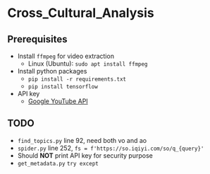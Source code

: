 # Cross_Cultural_Analysis

## Prerequisites
* Install `ffmpeg` for video extraction
    * Linux (Ubuntu): `sudo apt install ffmpeg`
* Install python packages
    * `pip install -r requirements.txt`
    * `pip install tensorflow`
* API key
    * [Google YouTube API](https://developers.google.com/youtube/v3)

## TODO
* `find_topics.py` line 92, need both vo and ao
* `spider.py` line 252, `fs = f'https://so.iqiyi.com/so/q_{query}'`
* Should **NOT** print API key for security purpose
* `get_metadata.py` `try except`
